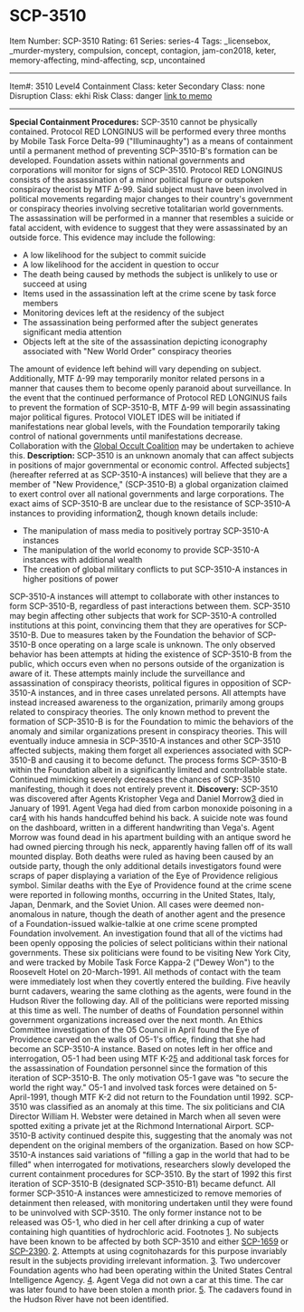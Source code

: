 # SCP-3510
Item Number: SCP-3510
Rating: 61
Series: series-4
Tags: _licensebox, _murder-mystery, compulsion, concept, contagion, jam-con2018, keter, memory-affecting, mind-affecting, scp, uncontained

---

Item#: 3510
Level4
Containment Class:
keter
Secondary Class:
none
Disruption Class:
ekhi
Risk Class:
danger
[link to memo](/classification-committee-memo)  

* * *
**Special Containment Procedures:** SCP-3510 cannot be physically contained. Protocol RED LONGINUS will be performed every three months by Mobile Task Force Delta-99 ("Illuminaughty") as a means of containment until a permanent method of preventing SCP-3510-B's formation can be developed. Foundation assets within national governments and corporations will monitor for signs of SCP-3510.
Protocol RED LONGINUS consists of the assassination of a minor political figure or outspoken conspiracy theorist by MTF Δ-99. Said subject must have been involved in political movements regarding major changes to their country's government or conspiracy theories involving secretive totalitarian world governments. The assassination will be performed in a manner that resembles a suicide or fatal accident, with evidence to suggest that they were assassinated by an outside force. This evidence may include the following:
  * A low likelihood for the subject to commit suicide
  * A low likelihood for the accident in question to occur
  * The death being caused by methods the subject is unlikely to use or succeed at using
  * Items used in the assassination left at the crime scene by task force members
  * Monitoring devices left at the residency of the subject
  * The assassination being performed after the subject generates significant media attention
  * Objects left at the site of the assassination depicting iconography associated with "New World Order" conspiracy theories

The amount of evidence left behind will vary depending on subject. Additionally, MTF Δ-99 may temporarily monitor related persons in a manner that causes them to become openly paranoid about surveillance.
In the event that the continued performance of Protocol RED LONGINUS fails to prevent the formation of SCP-3510-B, MTF Δ-99 will begin assassinating major political figures. Protocol VIOLET IDES will be initiated if manifestations near global levels, with the Foundation temporarily taking control of national governments until manifestations decrease. Collaboration with the [Global Occult Coalition](/goc-hub-page) may be undertaken to achieve this.
**Description:** SCP-3510 is an unknown anomaly that can affect subjects in positions of major governmental or economic control. Affected subjects[1](javascript:;) (hereafter referred at as SCP-3510-A instances) will believe that they are a member of "New Providence," (SCP-3510-B) a global organization claimed to exert control over all national governments and large corporations. The exact aims of SCP-3510-B are unclear due to the resistance of SCP-3510-A instances to providing information[2](javascript:;), though known details include:
  * The manipulation of mass media to positively portray SCP-3510-A instances
  * The manipulation of the world economy to provide SCP-3510-A instances with additional wealth
  * The creation of global military conflicts to put SCP-3510-A instances in higher positions of power

SCP-3510-A instances will attempt to collaborate with other instances to form SCP-3510-B, regardless of past interactions between them. SCP-3510 may begin affecting other subjects that work for SCP-3510-A controlled institutions at this point, convincing them that they are operatives for SCP-3510-B.
Due to measures taken by the Foundation the behavior of SCP-3510-B once operating on a large scale is unknown. The only observed behavior has been attempts at hiding the existence of SCP-3510-B from the public, which occurs even when no persons outside of the organization is aware of it. These attempts mainly include the surveillance and assassination of conspiracy theorists, political figures in opposition of SCP-3510-A instances, and in three cases unrelated persons. All attempts have instead increased awareness to the organization, primarily among groups related to conspiracy theories.
The only known method to prevent the formation of SCP-3510-B is for the Foundation to mimic the behaviors of the anomaly and similar organizations present in conspiracy theories. This will eventually induce amnesia in SCP-3510-A instances and other SCP-3510 affected subjects, making them forget all experiences associated with SCP-3510-B and causing it to become defunct. The process forms SCP-3510-B within the Foundation albeit in a significantly limited and controllable state. Continued mimicking severely decreases the chances of SCP-3510 manifesting, though it does not entirely prevent it.
**Discovery:** SCP-3510 was discovered after Agents Kristopher Vega and Daniel Morrow[3](javascript:;) died in January of 1991. Agent Vega had died from carbon monoxide poisoning in a car[4](javascript:;) with his hands handcuffed behind his back. A suicide note was found on the dashboard, written in a different handwriting than Vega's. Agent Morrow was found dead in his apartment building with an antique sword he had owned piercing through his neck, apparently having fallen off of its wall mounted display. Both deaths were ruled as having been caused by an outside party, though the only additional details investigators found were scraps of paper displaying a variation of the Eye of Providence religious symbol.
Similar deaths with the Eye of Providence found at the crime scene were reported in following months, occurring in the United States, Italy, Japan, Denmark, and the Soviet Union. All cases were deemed non-anomalous in nature, though the death of another agent and the presence of a Foundation-issued walkie-talkie at one crime scene prompted Foundation involvement. An investigation found that all of the victims had been openly opposing the policies of select politicians within their national governments.
These six politicians were found to be visiting New York City, and were tracked by Mobile Task Force Kappa-2 ("Dewey Won") to the Roosevelt Hotel on 20-March-1991. All methods of contact with the team were immediately lost when they covertly entered the building. Five heavily burnt cadavers, wearing the same clothing as the agents, were found in the Hudson River the following day. All of the politicians were reported missing at this time as well. The number of deaths of Foundation personnel within government organizations increased over the next month.
An Ethics Committee investigation of the O5 Council in April found the Eye of Providence carved on the walls of O5-1's office, finding that she had become an SCP-3510-A instance. Based on notes left in her office and interrogation, O5-1 had been using MTF Κ-2[5](javascript:;) and additional task forces for the assassination of Foundation personnel since the formation of this iteration of SCP-3510-B. The only motivation O5-1 gave was "to secure the world the right way." O5-1 and involved task forces were detained on 5-April-1991, though MTF Κ-2 did not return to the Foundation until 1992. SCP-3510 was classified as an anomaly at this time.
The six politicians and CIA Director William H. Webster were detained in March when all seven were spotted exiting a private jet at the Richmond International Airport. SCP-3510-B activity continued despite this, suggesting that the anomaly was not dependent on the original members of the organization. Based on how SCP-3510-A instances said variations of "filling a gap in the world that had to be filled" when interrogated for motivations, researchers slowly developed the current containment procedures for SCP-3510. By the start of 1992 this first iteration of SCP-3510-B (designated SCP-3510-B1) became defunct. All former SCP-3510-A instances were amnesticized to remove memories of detainment then released, with monitoring undertaken until they were found to be uninvolved with SCP-3510. The only former instance not to be released was O5-1, who died in her cell after drinking a cup of water containing high quantities of hydrochloric acid.
Footnotes
[1](javascript:;). No subjects have been known to be affected by both SCP-3510 and either [SCP-1659](/scp-1659) or [SCP-2390](/scp-2390).
[2](javascript:;). Attempts at using cognitohazards for this purpose invariably result in the subjects providing irrelevant information.
[3](javascript:;). Two undercover Foundation agents who had been operating within the United States Central Intelligence Agency.
[4](javascript:;). Agent Vega did not own a car at this time. The car was later found to have been stolen a month prior.
[5](javascript:;). The cadavers found in the Hudson River have not been identified.